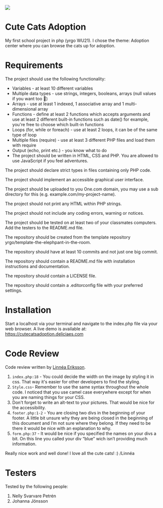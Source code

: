 <img src="https://c.tenor.com/hHaVzeiH-hcAAAAC/imsickofwork-technologysu-x.gif">

# Cute Cats Adoption

My first school project in php (yrgo WU21). I chose the theme: Adoption center where you can browse the cats up for adoption.

# Requirements

The project should use the following functionality:

* Variables - at least 10 different variables
* Multiple data types - use strings, integers, booleans, arrays (null values if you want too 🤷)
* Arrays - use at least 1 indexed, 1 associative array and 1 multi-dimensional array
* Functions - define at least 2 functions which accepts arguments and use at least 2 different built-in functions such as date() for example, you're free to choose which built-in functions
* Loops (for, while or foreach) - use at least 2 loops, it can be of the same type of loop
* Multiple files (require) - use at least 3 different PHP files and load them with require
* Output (echo, print etc.) - you know what to do
* The project should be written in HTML, CSS and PHP. You are allowed to use JavaScript if you feel adventures.

The project should declare strict types in files containing only PHP code.

The project should implement an accessible graphical user interface.

The project should be uploaded to you One.com domain, you may use a sub directory for this (e.g. example.com/my-project-name).

The project should not print any HTML within PHP strings.

The project should not include any coding errors, warning or notices.

The project should be tested on at least two of your classmates computers. Add the testers to the README.md file.

The repository should be created from the template repository yrgo/template-the-elephpant-in-the-room.

The repository should have at least 10 commits and not just one big commit.

The repository should contain a README.md file with installation instructions and documentation.

The repository should contain a LICENSE file.

The repository should contain a .editorconfig file with your preferred settings.

# Installation

Start a localhost via your terminal and navigate to the index.php file via your web browser.
A live demo is available at: https://cutecatsadoption.deliciaes.com

# Code Review

Code review written by [Linnéa Eriksson](https://github.com/LinneaEriksson).

1. `index.php:18` - You could decide the width on the image by styling it in css. That way it's easier for other developers to find the styling.
2. `Style.css`- Remember to use the same syntax throughout the whole code. I noticed that you use camel case everywhere except for when you are naming things for your CSS.
3. Don't forget to write an alt-text to your pictures. That would be nice for the accessibility.
4. `footer.php:1-2` - You are closing two divs in the beginning of your footer. A little bit unsure why they are being closed in the beginning of this document and I’m not sure where they belong. If they need to be there it would be nice with an explanation to why.
5. `form.php:37` - It would be nice if you specified the names on your divs a bit. On this line you called your div “blue” wich isn’t providing much information.

Really nice work and well done! I love all the cute cats! :) /Linnéa

# Testers

Tested by the following people:

1. Nelly Svarvare Petrén
2. Johanna Jönsson
